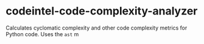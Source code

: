 # codeintel-code-complexity-analyzer
Calculates cyclomatic complexity and other code complexity metrics for Python code. Uses the `ast` m

